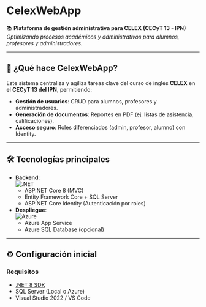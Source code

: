 # CelexWebApp  

📚 **Plataforma de gestión administrativa para CELEX (CECyT 13 - IPN)**  
*Optimizando procesos académicos y administrativos para alumnos, profesores y administradores.*  

---

## 🚀 **¿Qué hace CelexWebApp?**  
Este sistema centraliza y agiliza tareas clave del curso de inglés **CELEX** en el **CECyT 13 del IPN**, permitiendo:  
- **Gestión de usuarios**: CRUD para alumnos, profesores y administradores.  
- **Generación de documentos**: Reportes en PDF (ej: listas de asistencia, calificaciones).  
- **Acceso seguro**: Roles diferenciados (admin, profesor, alumno) con Identity.  

---

## 🛠 **Tecnologías principales**  
- **Backend**:  
  ![.NET](https://img.shields.io/badge/.NET-8-%23512bd4)  
  - ASP.NET Core 8 (MVC)  
  - Entity Framework Core + SQL Server  
  - ASP.NET Core Identity (Autenticación por roles)  
- **Despliegue**:  
  ![Azure](https://img.shields.io/badge/Azure-%230072C6?logo=microsoft-azure)  
  - Azure App Service  
  - Azure SQL Database (opcional)  

---

## ⚙️ **Configuración inicial**  

### **Requisitos**  
- [.NET 8 SDK](https://dotnet.microsoft.com/download/dotnet/8.0)  
- SQL Server (Local o Azure)  
- Visual Studio 2022 / VS Code  

